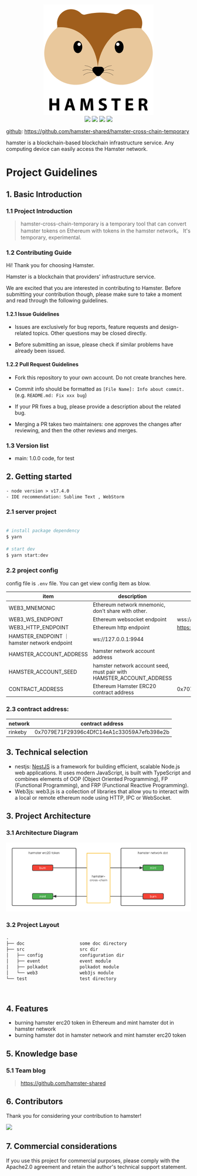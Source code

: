 <div align=center>
<img src="./doc/logo-300.png" width=300" height="300" />
</div>
<div align=center>
<img src="https://img.shields.io/badge/node-17-blue"/>
<img src="https://img.shields.io/badge/nestjs-8.0.0-lightBlue"/>
<img src="https://img.shields.io/badge/polkadot/api-8.11.2-brightgreen"/>
<img src="https://img.shields.io/badge/web3-1.7.4-red"/>
</div>


[github](https://github.com/hamster-shared/hamster-cross-chain-temporary): https://github.com/hamster-shared/hamster-cross-chain-temporary

hamster is a blockchain-based blockchain infrastructure service. Any computing device can easily access the Hamster network.

# Project Guidelines

## 1. Basic Introduction

### 1.1 Project Introduction

> hamster-cross-chain-temporary is a temporary tool that can convert hamster tokens on Ethereum with tokens in the hamster network。 It's temporary, experimental.

### 1.2 Contributing Guide

Hi! Thank you for choosing Hamster.

Hamster is a blockchain that providers' infrastructure service.

We are excited that you are interested in contributing to Hamster. Before submitting your contribution though, please make sure to take a moment and read through the following guidelines.

#### 1.2.1 Issue Guidelines

- Issues are exclusively for bug reports, feature requests and design-related topics. Other questions may be closed directly.

- Before submitting an issue, please check if similar problems have already been issued.

#### 1.2.2 Pull Request Guidelines

- Fork this repository to your own account. Do not create branches here.

- Commit info should be formatted as `[File Name]: Info about commit.` (e.g. `README.md: Fix xxx bug`)

- If your PR fixes a bug, please provide a description about the related bug.

- Merging a PR takes two maintainers: one approves the changes after reviewing, and then the other reviews and merges.

### 1.3 Version list

- main: 1.0.0 code, for test

## 2. Getting started

```
- node version > v17.4.0
- IDE recommendation: Sublime Text , WebStorm
```

### 2.1 server project

```bash

# install package dependency
$ yarn 

# start dev 
$ yarn start:dev

```

### 2.2 project config

config file is `.env` file. You can get view config item as blow.

| item  | description | default  | 
| --- | --- | --- | 
| WEB3_MNEMONIC |  Ethereum network mnemonic, don't share with other. |  |
| WEB3_WS_ENDPOINT | Ethereum websocket endpoint | wss://rinkeby.infura.io/ws/v3/bab2a1a435b04c07a488d847cf6788f7 | 
| WEB3_HTTP_ENDPOINT | Ethereum http endpoint  | https://rinkeby.infura.io/v3/bab2a1a435b04c07a488d847cf6788f7 | 
| HAMSTER_ENDPOINT ｜ hamster network endpoint | ws://127.0.0.1:9944 | 
| HAMSTER_ACCOUNT_ADDRESS | hamster network account address  | | 
| HAMSTER_ACCOUNT_SEED | hamster network account seed, must pair with HAMSTER_ACCOUNT_ADDRESS |
| CONTRACT_ADDRESS | Ethereum Hamster ERC20 contract address | 0x7079E71F29396c4DfC14eA1c33059A7efb398e2b | 

### 2.3 contract address:

| network |  contract address |
|---| --- |
|  rinkeby |  0x7079E71F29396c4DfC14eA1c33059A7efb398e2b  |


## 3. Technical selection

- nestjs: [NestJS](https://nestjs.com/) is a framework for building efficient, scalable Node.js web applications. It uses modern JavaScript, is built with TypeScript and combines elements of OOP (Object Oriented Programming), FP (Functional Programming), and FRP (Functional Reactive Programming).
- Web3js: web3.js is a collection of libraries that allow you to interact with a local or remote ethereum node using HTTP, IPC or WebSocket.


## 3. Project Architecture

### 3.1 Architecture Diagram

![Architecture diagram](./doc/hamster-erc20-connector.png)


### 3.2 Project Layout

```       
.
├── doc                     some doc directory
├── src                     src dir
│   ├── config              configuration dir
│   ├── event               event module
│   ├── polkadot            polkadot module
│   └── web3                web3js module
└── test                    test directory

            

```

## 4. Features

- burning hamster erc20 token in Ethereum and mint hamster dot in hamster network
- burning hamster dot in hamster network and mint hamster erc20 token 
## 5. Knowledge base

### 5.1 Team blog

> https://github.com/hamster-shared
>


## 6. Contributors

Thank you for considering your contribution to hamster!

<a href="https://github.com/hamster-shared/hamster-cross-chain-temporary/graphs/contributors">
  <img src="https://contrib.rocks/image?repo=hamster-shared/hamster-cross-chain-temporary" />
</a>

## 7. Commercial considerations

If you use this project for commercial purposes, please comply with the Apache2.0 agreement and retain the author's technical support statement.



